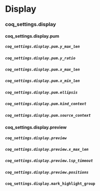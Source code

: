 # Display

### coq_settings.display

#### coq_settings.display.pum

##### `coq_settings.display.pum.y_max_len`

##### `coq_settings.display.pum.y_ratio`

##### `coq_settings.display.pum.x_max_len`

##### `coq_settings.display.pum.x_min_len`

##### `coq_settings.display.pum.ellipsis`

##### `coq_settings.display.pum.kind_context`

##### `coq_settings.display.pum.source_context`

#### coq_settings.display.preview

##### `coq_settings.display.preview`

##### `coq_settings.display.preview.x_max_len`

##### `coq_settings.display.preview.lsp_timeout`

##### `coq_settings.display.preview.positions`

#### `coq_settings.display.mark_highlight_group`

